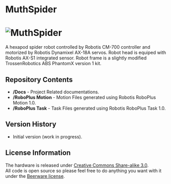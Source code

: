# MuthSpider

![MuthSpider](https://s3-ap-southeast-1.amazonaws.com/muthanna/MuthSpider.png)<br>
==========
A hexapod spider robot controlled by Robotis CM-700 controller and motorized by Robotis Dynamixel AX-18A servos. Robot head is equiped with Robotis AX-S1 integrated sensor. Robot frame is a slightly modified TrossenRobotics ABS PhantomX version 1 kit.


Repository Contents
-------------------

* **/Docs** - Project Related documentations.
* **/RoboPlus Motion** - Motion Files generated using Robotis RoboPlus Motion 1.0.
* **/RoboPlus Task** - Task Files generated using Robotis RoboPlus Task 1.0.


Version History
---------------
* Initial version (work in progress).


License Information
-------------------
The hardware is released under [Creative Commons Share-alike 3.0](http://creativecommons.org/licenses/by-sa/3.0/).  
All code is open source so please feel free to do anything you want with it under the [Beerware license](http://en.wikipedia.org/wiki/Beerware).
